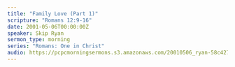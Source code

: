 ```yaml
---
title: "Family Love (Part 1)"
scripture: "Romans 12:9-16"
date: 2001-05-06T00:00:00Z
speaker: Skip Ryan
sermon_type: morning
series: "Romans: One in Christ"
audio: https://pcpcmorningsermons.s3.amazonaws.com/20010506_ryan-58c427a2c2f52.mp3 
---
```



